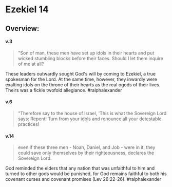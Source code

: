 # Ezekiel 14

## Overview:


#### v.3
>"Son of man, these men have set up idols in their hearts and put wicked stumbling blocks before their faces. Should I let them inquire of me at all?

These leaders outwardly sought God's will by coming to Ezekiel, a true spokesman for the Lord. At the same time, however, they inwardly were exalting idols on the throne of their hearts as the real ogods of their lives. Theirs was a fickle twofold allegiance.
#ralphalexander  

#### v.6
>"Therefore say to the house of Israel, 'This is what the Sovereign Lord says: Repent! Turn from your idols and renounce all your detestable practices!

#### v.14
>even if these three men - Noah, Daniel, and Job - were in it, they could save only themselves by their righteousness, declares the Sovereign Lord.

God reminded the elders that any nation that was unfaithful to him and turned to other gods would be punished, for God remains faithful to both his covenant curses and covenant promises (Lev 26:22-26).
#ralphalexander  


